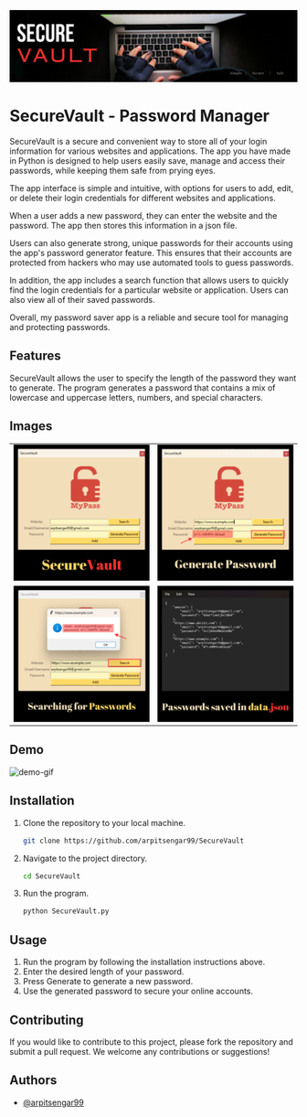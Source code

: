 ![Header](assets/banner.png)

# SecureVault - Password Manager
SecureVault is a secure and convenient way to store all of your login information for various websites and applications. The app you have made in Python is designed to help users easily save, manage and access their passwords, while keeping them safe from prying eyes.

The app interface is simple and intuitive, with options for users to add, edit, or delete their login credentials for different websites and applications.

When a user adds a new password, they can enter the website and the password. The app then stores this information in a json file.

Users can also generate strong, unique passwords for their accounts using the app's password generator feature. This ensures that their accounts are protected from hackers who may use automated tools to guess passwords.

In addition, the app includes a search function that allows users to quickly find the login credentials for a particular website or application. Users can also view all of their saved passwords.

Overall, my password saver app is a reliable and secure tool for managing and protecting passwords.

## Features
SecureVault allows the user to specify the length of the password they want to generate. The program generates a password that contains a mix of lowercase and uppercase letters, numbers, and special characters.

## Images
<table>
    <tr>
        <td><img src="assets/1.png" alt=""></td>
        <td><img src="assets/2.png" alt=""></td>
    </tr>
    <tr>
        <td><img src="assets/4.png" alt=""></td>
        <td><img src="assets/3.png" alt=""></td>
    </tr>
</table>

## Demo
<img src="assets/demo.gif" alt="demo-gif"  height="380">

## Installation
1. Clone the repository to your local machine.
    ```bash
    git clone https://github.com/arpitsengar99/SecureVault
    ```

2. Navigate to the project directory.
    ```bash
    cd SecureVault
    ```  

3. Run the program.
    ```bash
    python SecureVault.py
    ```

## Usage
<ol>
    <li>Run the program by following the installation instructions above.</li>
    <li>Enter the desired length of your password.</li>
    <li>Press Generate to generate a new password.</li>
    <li>Use the generated password to secure your online accounts.</li>
</ol>

## Contributing
If you would like to contribute to this project, please fork the repository and submit a pull request. We welcome any contributions or suggestions!

## Authors
- [@arpitsengar99](https://www.github.com/arpitsengar99)




